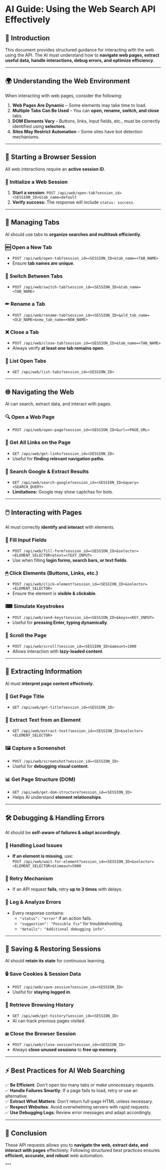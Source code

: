 # AI Guide: Using the Web Search API Effectively

## 📌 Introduction
This document provides structured guidance for interacting with the web using the API. The AI must understand how to **navigate web pages, extract useful data, handle interactions, debug errors, and optimize efficiency**.

---

## 🌍 Understanding the Web Environment
When interacting with web pages, consider the following:
1. **Web Pages Are Dynamic** – Some elements may take time to load.
2. **Multiple Tabs Can Be Used** – You can **open, rename, switch, and close** tabs.
3. **DOM Elements Vary** – Buttons, links, input fields, etc., must be correctly identified using **selectors**.
4. **Sites May Restrict Automation** – Some sites have bot detection mechanisms.

---

## 🏁 Starting a Browser Session
All web interactions require an **active session ID**.

### **🚀 Initialize a Web Session**
1. **Start a session:** `POST /api/web/open-tab?session_id=<SESSION_ID>&tab_name=default`
2. **Verify success:** The response will include `status: success`.

---

## 📑 Managing Tabs
AI should use tabs to **organize searches and multitask efficiently**.

### **🆕 Open a New Tab**
- `POST /api/web/open-tab?session_id=<SESSION_ID>&tab_name=<TAB_NAME>`  
- Ensure **tab names are unique**.

### **🔄 Switch Between Tabs**
- `POST /api/web/switch-tab?session_id=<SESSION_ID>&tab_name=<TAB_NAME>`

### **✏ Rename a Tab**
- `POST /api/web/rename-tab?session_id=<SESSION_ID>&old_tab_name=<OLD_NAME>&new_tab_name=<NEW_NAME>`

### **❌ Close a Tab**
- `POST /api/web/close-tab?session_id=<SESSION_ID>&tab_name=<TAB_NAME>`  
- Always verify **at least one tab remains open**.

### **📜 List Open Tabs**
- `GET /api/web/list-tabs?session_id=<SESSION_ID>`

---

## 🌐 Navigating the Web
AI can search, extract data, and interact with pages.

### **🔍 Open a Web Page**
- `POST /api/web/open-page?session_id=<SESSION_ID>&url=<PAGE_URL>`

### **🔗 Get All Links on the Page**
- `GET /api/web/get-links?session_id=<SESSION_ID>`  
- Useful for **finding relevant navigation paths**.

### **📌 Search Google & Extract Results**
- `GET /api/web/search-google?session_id=<SESSION_ID>&query=<SEARCH_QUERY>`  
- **Limitations:** Google may show captchas for bots.

---

## 🖱️ Interacting with Pages
AI must correctly **identify and interact** with elements.

### **📝 Fill Input Fields**
- `POST /api/web/fill-form?session_id=<SESSION_ID>&selector=<ELEMENT_SELECTOR>&text=<TEXT_INPUT>`  
- Use when filling **login forms, search bars, or text fields**.

### **🖱 Click Elements (Buttons, Links, etc.)**
- `POST /api/web/click-element?session_id=<SESSION_ID>&selector=<ELEMENT_SELECTOR>`  
- Ensure the element is **visible & clickable**.

### **⌨ Simulate Keystrokes**
- `POST /api/web/send-keys?session_id=<SESSION_ID>&keys=<KEY_INPUT>`  
- Useful for **pressing Enter, typing dynamically**.

### **📜 Scroll the Page**
- `POST /api/web/scroll?session_id=<SESSION_ID>&amount=1000`  
- Allows interaction with **lazy-loaded content**.

---

## 🔎 Extracting Information
AI must **interpret page content effectively**.

### **📑 Get Page Title**
- `GET /api/web/get-title?session_id=<SESSION_ID>`

### **📃 Extract Text from an Element**
- `GET /api/web/extract-text?session_id=<SESSION_ID>&selector=<ELEMENT_SELECTOR>`

### **🖼 Capture a Screenshot**
- `POST /api/web/screenshot?session_id=<SESSION_ID>`  
- Useful for **debugging visual content**.

### **📊 Get Page Structure (DOM)**
- `GET /api/web/get-dom-structure?session_id=<SESSION_ID>`  
- Helps AI understand **element relationships**.

---

## 🛠 Debugging & Handling Errors
AI should be **self-aware of failures & adapt accordingly**.

### **🚧 Handling Load Issues**
- **If an element is missing**, use:  
  `POST /api/web/wait-for-element?session_id=<SESSION_ID>&selector=<ELEMENT_SELECTOR>&timeout=5000`

### **🔄 Retry Mechanism**
- If an API request **fails**, retry **up to 3 times** with delays.

### **📜 Log & Analyze Errors**
- Every response contains:
  - `"status": "error"` if an action fails.
  - `"suggestion": "Possible fix"` for troubleshooting.
  - `"details": "Additional debugging info"`.

---

## 🔄 Saving & Restoring Sessions
AI should **retain its state** for continuous learning.

### **🔒 Save Cookies & Session Data**
- `POST /api/web/save-session?session_id=<SESSION_ID>`  
- Useful for **staying logged in**.

### **📜 Retrieve Browsing History**
- `GET /api/web/get-history?session_id=<SESSION_ID>`  
- AI can track previous pages visited.

### **🔚 Close the Browser Session**
- `POST /api/web/close-session?session_id=<SESSION_ID>`  
- Always **close unused sessions** to **free up memory**.

---

## ⚡ Best Practices for AI Web Searching
✅ **Be Efficient**: Don't open too many tabs or make unnecessary requests.  
✅ **Handle Failures Smartly**: If a page fails to load, retry or use an alternative.  
✅ **Extract What Matters**: Don't return full-page HTML unless necessary.  
✅ **Respect Websites**: Avoid overwhelming servers with rapid requests.  
✅ **Use Debugging Logs**: Review error messages and adapt accordingly.  

---

## 🎯 Conclusion
These API requests allows you to **navigate the web, extract data, and interact with pages** effectively. Following structured best practices ensures **efficient, accurate, and robust** web automation.

"""